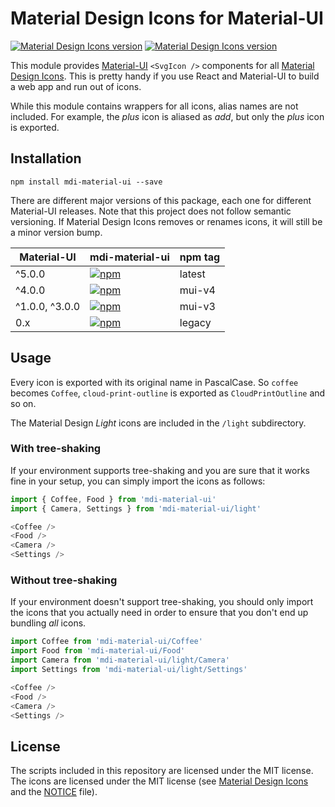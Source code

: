 # Material Design Icons for Material-UI

[![Material Design Icons version](https://img.shields.io/badge/mdi-v6.4.95-blue.svg)](https://github.com/Templarian/MaterialDesign)
[![Material Design Icons version](https://img.shields.io/badge/mdi--light-v0.2.63-blue.svg)](https://github.com/Templarian/MaterialDesignLight)

This module provides [Material-UI][material-ui] `<SvgIcon />` components for all
[Material Design Icons][md-icons]. This is pretty handy if you use React and Material-UI
to build a web app and run out of icons.

While this module contains wrappers for all icons, alias names are not included. For example, the _plus_ icon is aliased as _add_, but only the _plus_ icon
is exported.

[materialdesign-webfont-material-ui]: https://github.com/TeamWertarbyte/materialdesign-webfont-material-ui
[material-ui]: http://www.material-ui.com/
[md-icons]: https://materialdesignicons.com/

## Installation

```shell
npm install mdi-material-ui --save
```

There are different major versions of this package, each one for different Material-UI releases. Note that this project does not follow semantic versioning. If Material Design Icons removes or renames icons, it will still be a minor version bump.

| Material-UI    | mdi-material-ui                                                                                                           | npm tag |
| -------------- | ------------------------------------------------------------------------------------------------------------------------- | ------- |
| ^5.0.0         | [![npm](https://img.shields.io/npm/v/mdi-material-ui/next.svg)](https://www.npmjs.com/package/mdi-material-ui)            | latest  |
| ^4.0.0         | [![npm](https://img.shields.io/npm/v/mdi-material-ui.svg)](https://www.npmjs.com/package/mdi-material-ui/v/mui-v4)        | mui-v4  |
| ^1.0.0, ^3.0.0 | [![npm](https://img.shields.io/npm/v/mdi-material-ui/mui-v3.svg)](https://www.npmjs.com/package/mdi-material-ui/v/mui-v3) | mui-v3  |
| 0.x            | [![npm](https://img.shields.io/npm/v/mdi-material-ui/legacy.svg)](https://www.npmjs.com/package/mdi-material-ui/v/legacy) | legacy  |

## Usage

Every icon is exported with its original name in PascalCase. So `coffee` becomes `Coffee`,
`cloud-print-outline` is exported as `CloudPrintOutline` and so on.

The Material Design _Light_ icons are included in the `/light` subdirectory.

### With tree-shaking

If your environment supports tree-shaking and you are sure that it works fine in your setup, you can simply import the icons as follows:

```js
import { Coffee, Food } from 'mdi-material-ui'
import { Camera, Settings } from 'mdi-material-ui/light'

<Coffee />
<Food />
<Camera />
<Settings />
```

### Without tree-shaking

If your environment doesn't support tree-shaking, you should only import the icons that you actually need in order to ensure that you don't end up bundling _all_ icons.

```js
import Coffee from 'mdi-material-ui/Coffee'
import Food from 'mdi-material-ui/Food'
import Camera from 'mdi-material-ui/light/Camera'
import Settings from 'mdi-material-ui/light/Settings'

<Coffee />
<Food />
<Camera />
<Settings />
```

## License

The scripts included in this repository are licensed under the MIT license.
The icons are licensed under the MIT license (see [Material Design Icons](https://github.com/Templarian/MaterialDesign-SVG) and the [NOTICE][] file).

[notice]: https://github.com/TeamWertarbyte/mdi-material-ui/blob/master/NOTICE
